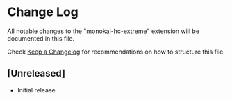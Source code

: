 # Change Log

All notable changes to the "monokai-hc-extreme" extension will be documented in this file.

Check [Keep a Changelog](http://keepachangelog.com/) for recommendations on how to structure this file.

## [Unreleased]

- Initial release
